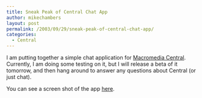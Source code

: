 ```yaml
---
title: Sneak Peak of Central Chat App
author: mikechambers
layout: post
permalink: /2003/09/29/sneak-peak-of-central-chat-app/
categories:
  - Central
---
```



I am putting together a simple chat application for [Macromedia Central][1]. Currently, I am doing some testing on it, but I will release a beta of it tomorrow, and then hang around to answer any questions about Central (or just chat).

You can see a screen shot of the app [here][2].

 [1]: http://www.macromedia.com/go/central
 [2]: http://www.markme.com/mesh/archives/files/chat_screen.gif
